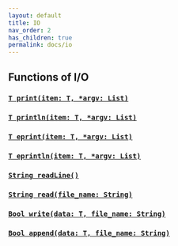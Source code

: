 ```yaml
---
layout: default
title: IO
nav_order: 2
has_children: true
permalink: docs/io
---
```


## Functions of I/O

### [`T print(item: T, *argv: List)`](../io/print)
### [`T println(item: T, *argv: List)`](../io/println)
### [`T eprint(item: T, *argv: List)`](../io/eprint)
### [`T eprintln(item: T, *argv: List)`](../io/eprintln)
### [`String readLine()`](../io/readline)
### [`String read(file_name: String)`](../io/read)
### [`Bool write(data: T, file_name: String)`](../io/write)
### [`Bool append(data: T, file_name: String)`](../io/append)